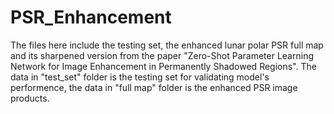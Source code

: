 # PSR_Enhancement
The files here include the testing set, the enhanced lunar polar PSR full map and its sharpened version from the paper "Zero-Shot Parameter Learning Network for Image Enhancement in Permanently Shadowed Regions". The data in "test_set" folder is the testing set for validating model's performence, the data in "full map" folder is the enhanced PSR image products.
